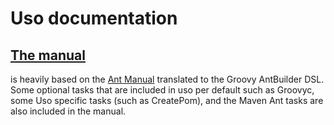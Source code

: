 # Uso documentation

## [The manual](manual/00-Introduction_Groovy_ant_Manual.md) 
is heavily based on the [Ant Manual](https://ant.apache.org/manual/) translated to the Groovy AntBuilder DSL. 
Some optional tasks that are included in uso per default such as Groovyc, some Uso specific tasks (such as CreatePom), and the Maven Ant tasks are also included in the manual.